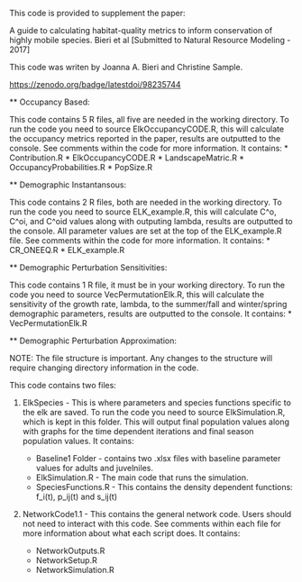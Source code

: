 This code is provided to supplement the paper:

A guide to calculating habitat-quality metrics to inform conservation of highly mobile species. Bieri et al [Submitted to Natural Resource Modeling - 2017]

This code was writen by Joanna A. Bieri and Christine Sample.

https://zenodo.org/badge/latestdoi/98235744


** Occupancy Based:

This code contains 5 R files, all five are needed in the working directory. To run the code you need to source ElkOccupancyCODE.R, this will calculate the occupancy metrics reported in the paper, results are outputted to the console. See comments within the code for more information. It contains:
	* Contribution.R
	* ElkOccupancyCODE.R
	* LandscapeMatric.R
	* OccupancyProbabilities.R
	* PopSize.R



** Demographic Instantansous:

This code contains 2 R files, both are needed in the working directory. To run the code you need to source ELK_example.R, this will calculate C^o, C^oi, and C^oid values along with outputing lambda, results are outputted to the console. All parameter values are set at the top of the ELK_example.R file. See comments within the code for more information. It contains:
	* CR_ONEEQ.R
	* ELK_example.R



** Demographic Perturbation Sensitivities:

This code contains 1 R file, it must be in your working directory. To run the code you need to source VecPermutationElk.R, this will calculate the sensitivity of the growth rate, lambda, to the summer/fall and winter/spring demographic parameters, results are outputted to the console. It contains:
	* VecPermutationElk.R


** Demographic Perturbation Approximation:

NOTE: The file structure is important. Any changes to the structure will require changing directory information in the code.

This code contains two files:

1. ElkSpecies - This is where parameters and species functions specific to the elk are saved. To run the code you need to source ElkSimulation.R, which is kept in this folder. This will output final population values along with graphs for the time dependent iterations and final season population values. It contains:
	* Baseline1 Folder - contains two .xlsx files with baseline parameter values for adults and juvelniles.
	* ElkSimulation.R - The main code that runs the simulation.
	* SpeciesFunctions.R - This contains the density dependent functions: f_i(t), p_ij(t) and s_ij(t)


2. NetworkCode1.1 - This contains the general network code. Users should not need to interact with this code. See comments within each file for more information about what each script does. It contains:
	* NetworkOutputs.R
	* NetworkSetup.R
	* NetworkSimulation.R
